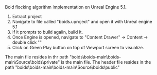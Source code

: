 Boid flocking algorithm Implementation on Unreal Engine 5.1.

1. Extract project
2. Navigate to file called "boids.uproject" and open it with Unreal engine 5.1
3. If it prompts to build agaiin, build it.
4. Once Engine is opened, navigate to "Content Drawer" -> Content -> double click ""
5. Click on Green Play button on top of Viewport screen to visualize.

The main file resides in thr path "boids\boids-main\boids-main\Source\boids\private" is the main file.
The header file resides in the path "boids\boids-main\boids-main\Source\boids\public"


